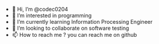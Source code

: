 - 👋 Hi, I’m @codec0204
- 👀 I’m interested in programming
- 🌱 I’m currently learning Information Processing Engineer
- 💞️ I’m looking to collaborate on software testing
- 📫 How to reach me ?  you can reach me on github

<!---
codec0204/codec0204 is a ✨ special ✨ repository because its `README.md` (this file) appears on your GitHub profile.
You can click the Preview link to take a look at your changes.
--->
